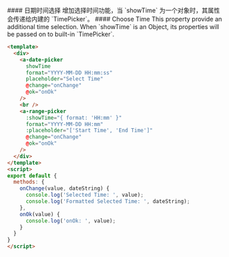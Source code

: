 
<cn>
#### 日期时间选择
增加选择时间功能，当 `showTime` 为一个对象时，其属性会传递给内建的 `TimePicker`。
</cn>

<us>
#### Choose Time
This property provide an additional time selection. When `showTime` is an Object, its properties will be passed on to built-in `TimePicker`.
</us>

```html
<template>
  <div>
    <a-date-picker
      showTime
      format="YYYY-MM-DD HH:mm:ss"
      placeholder="Select Time"
      @change="onChange"
      @ok="onOk"
    />
    <br />
    <a-range-picker
      :showTime="{ format: 'HH:mm' }"
      format="YYYY-MM-DD HH:mm"
      :placeholder="['Start Time', 'End Time']"
      @change="onChange"
      @ok="onOk"
    />
  </div>
</template>
<script>
export default {
  methods: {
    onChange(value, dateString) {
      console.log('Selected Time: ', value);
      console.log('Formatted Selected Time: ', dateString);
    },
    onOk(value) {
      console.log('onOk: ', value);
    }
  }
}
</script>
```


